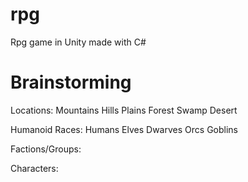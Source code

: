 # rpg
 Rpg game in Unity made with C#
 
 # Brainstorming
 
 Locations:
 Mountains
 Hills
 Plains
 Forest
 Swamp
 Desert
 
 Humanoid Races:
 Humans
 Elves
 Dwarves
 Orcs
 Goblins
 
 Factions/Groups:
 
 Characters:
 
